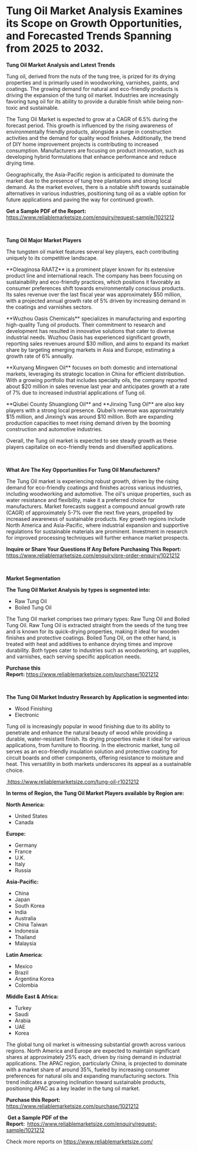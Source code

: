 <p><h1>Tung Oil Market Analysis Examines its Scope on Growth Opportunities, and Forecasted Trends Spanning from 2025 to 2032.</h1></p><p><strong>Tung Oil Market Analysis and Latest Trends</strong></p>
<p><p>Tung oil, derived from the nuts of the tung tree, is prized for its drying properties and is primarily used in woodworking, varnishes, paints, and coatings. The growing demand for natural and eco-friendly products is driving the expansion of the tung oil market. Industries are increasingly favoring tung oil for its ability to provide a durable finish while being non-toxic and sustainable.</p><p>The Tung Oil Market is expected to grow at a CAGR of 6.5% during the forecast period. This growth is influenced by the rising awareness of environmentally friendly products, alongside a surge in construction activities and the demand for quality wood finishes. Additionally, the trend of DIY home improvement projects is contributing to increased consumption. Manufacturers are focusing on product innovation, such as developing hybrid formulations that enhance performance and reduce drying time.</p><p>Geographically, the Asia-Pacific region is anticipated to dominate the market due to the presence of tung tree plantations and strong local demand. As the market evolves, there is a notable shift towards sustainable alternatives in various industries, positioning tung oil as a viable option for future applications and paving the way for continued growth.</p></p>
<p><strong>Get a Sample PDF of the Report:&nbsp;</strong> <a href="https://www.reliablemarketsize.com/enquiry/request-sample/1021212?utm_campaign=2946&utm_medium=2&utm_source=Github&utm_content=ia&utm_term=02042025&utm_id=tung-oil">https://www.reliablemarketsize.com/enquiry/request-sample/1021212</a></p>
<p>&nbsp;</p>
<p><strong>Tung Oil Major Market Players</strong></p>
<p><p>The tungsten oil market features several key players, each contributing uniquely to its competitive landscape. </p><p>**Oleaginosa RAATZ** is a prominent player known for its extensive product line and international reach. The company has been focusing on sustainability and eco-friendly practices, which positions it favorably as consumer preferences shift towards environmentally conscious products. Its sales revenue over the last fiscal year was approximately $50 million, with a projected annual growth rate of 5% driven by increasing demand in the coatings and varnishes sectors.</p><p>**Wuzhou Oasis Chemicals** specializes in manufacturing and exporting high-quality Tung oil products. Their commitment to research and development has resulted in innovative solutions that cater to diverse industrial needs. Wuzhou Oasis has experienced significant growth, reporting sales revenues around $30 million, and aims to expand its market share by targeting emerging markets in Asia and Europe, estimating a growth rate of 6% annually.</p><p>**Xunyang Mingwen Oil** focuses on both domestic and international markets, leveraging its strategic location in China for efficient distribution. With a growing portfolio that includes specialty oils, the company reported about $20 million in sales revenue last year and anticipates growth at a rate of 7% due to increased industrial applications of Tung oil.</p><p>**Qiubei County Shuanglong Oil** and **Jinxing Tung Oil** are also key players with a strong local presence. Qiubei’s revenue was approximately $15 million, and Jinxing’s was around $10 million. Both are expanding production capacities to meet rising demand driven by the booming construction and automotive industries. </p><p>Overall, the Tung oil market is expected to see steady growth as these players capitalize on eco-friendly trends and diversified applications.</p></p>
<p>&nbsp;</p>
<p><strong>What Are The Key Opportunities For Tung Oil Manufacturers?</strong></p>
<p><p>The Tung Oil market is experiencing robust growth, driven by the rising demand for eco-friendly coatings and finishes across various industries, including woodworking and automotive. The oil's unique properties, such as water resistance and flexibility, make it a preferred choice for manufacturers. Market forecasts suggest a compound annual growth rate (CAGR) of approximately 5-7% over the next five years, propelled by increased awareness of sustainable products. Key growth regions include North America and Asia-Pacific, where industrial expansion and supportive regulations for sustainable materials are prominent. Investment in research for improved processing techniques will further enhance market prospects.</p></p>
<p><strong>Inquire or Share Your Questions If Any Before Purchasing This Report:</strong> <a href="https://www.reliablemarketsize.com/enquiry/pre-order-enquiry/1021212?utm_campaign=2946&utm_medium=2&utm_source=Github&utm_content=ia&utm_term=02042025&utm_id=tung-oil">https://www.reliablemarketsize.com/enquiry/pre-order-enquiry/1021212</a></p>
<p>&nbsp;</p>
<p><strong>Market Segmentation</strong></p>
<p><strong>The Tung Oil Market Analysis by types is segmented into:</strong></p>
<p><ul><li>Raw Tung Oil</li><li>Boiled Tung Oil</li></ul></p>
<p><p>The Tung Oil market comprises two primary types: Raw Tung Oil and Boiled Tung Oil. Raw Tung Oil is extracted straight from the seeds of the tung tree and is known for its quick-drying properties, making it ideal for wooden finishes and protective coatings. Boiled Tung Oil, on the other hand, is treated with heat and additives to enhance drying times and improve durability. Both types cater to industries such as woodworking, art supplies, and varnishes, each serving specific application needs.</p></p>
<p><strong>Purchase this Report:&nbsp;</strong><a href="https://www.reliablemarketsize.com/purchase/1021212?utm_campaign=2946&utm_medium=2&utm_source=Github&utm_content=ia&utm_term=02042025&utm_id=tung-oil">https://www.reliablemarketsize.com/purchase/1021212</a></p>
<p>&nbsp;</p>
<p><strong>The Tung Oil Market Industry Research by Application is segmented into:</strong></p>
<p><ul><li>Wood Finishing</li><li>Electronic</li></ul></p>
<p><p>Tung oil is increasingly popular in wood finishing due to its ability to penetrate and enhance the natural beauty of wood while providing a durable, water-resistant finish. Its drying properties make it ideal for various applications, from furniture to flooring. In the electronic market, tung oil serves as an eco-friendly insulation solution and protective coating for circuit boards and other components, offering resistance to moisture and heat. This versatility in both markets underscores its appeal as a sustainable choice.</p></p>
<p><a href="https://www.reliablemarketsize.com/tung-oil-r1021212?utm_campaign=2946&utm_medium=2&utm_source=Github&utm_content=ia&utm_term=02042025&utm_id=tung-oil">&nbsp;https://www.reliablemarketsize.com/tung-oil-r1021212</a></p>
<p><strong>In terms of Region, the Tung Oil Market Players available by Region are:</strong></p>
<p>
    <p> <strong> North America: </strong>
        <ul>
            <li>United States</li>
            <li>Canada</li>
        </ul>
        </p> 
    <p> <strong> Europe: </strong>
        <ul>
            <li>Germany</li>
            <li>France</li>
            <li>U.K.</li>
            <li>Italy</li>
            <li>Russia</li>
        </ul>
        </p> 
    <p> <strong> Asia-Pacific: </strong>
        <ul>
            <li>China</li>
            <li>Japan</li>
            <li>South Korea</li>
            <li>India</li>
            <li>Australia</li>
            <li>China Taiwan</li>
            <li>Indonesia</li>
            <li>Thailand</li>
            <li>Malaysia</li>
        </ul>
        </p> 
    <p> <strong> Latin America: </strong>
        <ul>
            <li>Mexico</li>
            <li>Brazil</li>
            <li>Argentina Korea</li>
            <li>Colombia</li>
        </ul>
        </p> 
    <p> <strong> Middle East & Africa: </strong>
        <ul>
            <li>Turkey</li>
            <li>Saudi</li>
            <li>Arabia</li>
            <li>UAE</li>
            <li>Korea</li>
        </ul>
    </p>
    </p>
<p><p>The global tung oil market is witnessing substantial growth across various regions. North America and Europe are expected to maintain significant shares at approximately 25% each, driven by rising demand in industrial applications. The APAC region, particularly China, is projected to dominate with a market share of around 35%, fueled by increasing consumer preferences for natural oils and expanding manufacturing sectors. This trend indicates a growing inclination toward sustainable products, positioning APAC as a key leader in the tung oil market.</p></p>
<p><strong>Purchase this Report: </strong><a href="https://www.reliablemarketsize.com/purchase/1021212?utm_campaign=2946&utm_medium=2&utm_source=Github&utm_content=ia&utm_term=02042025&utm_id=tung-oil">https://www.reliablemarketsize.com/purchase/1021212</a></p>
<p>&nbsp;<strong>Get a Sample PDF of the Report:&nbsp;&nbsp;</strong><a href="https://www.reliablemarketsize.com/enquiry/request-sample/1021212?utm_campaign=2946&utm_medium=2&utm_source=Github&utm_content=ia&utm_term=02042025&utm_id=tung-oil">https://www.reliablemarketsize.com/enquiry/request-sample/1021212</a></p>
<p><strong></strong></p>
<p>Check more reports on <a href="https://www.reliablemarketsize.com/?utm_campaign=2946&utm_medium=2&utm_source=Github&utm_content=ia&utm_term=02042025&utm_id=tung-oil">https://www.reliablemarketsize.com/</a></p>